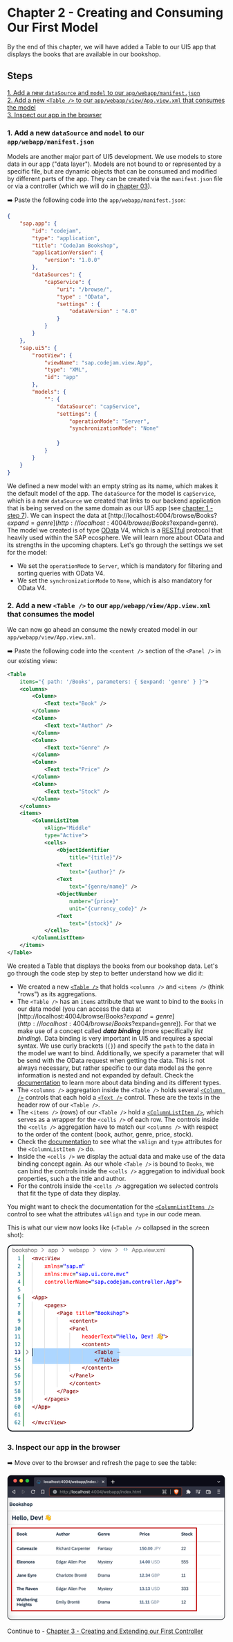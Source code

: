 # Chapter 2 - Creating and Consuming Our First Model

By the end of this chapter, we will have added a Table to our UI5 app that displays the books that are available in our bookshop.

## Steps

[1. Add a new `dataSource` and `model` to our `app/webapp/manifest.json`](#1-add-a-new-datasource-and-model-to-our-appwebappmanifestjson)<br>
[2. Add a new `<Table />` to our `app/webapp/view/App.view.xml` that consumes the model](#2-add-a-new-table--to-our-appwebappviewappviewxml-that-consumes-the-model)<br>
[3. Inspect our app in the browser](#3-inspect-our-app-in-the-browser)<br>

### 1. Add a new `dataSource` and `model` to our `app/webapp/manifest.json`

Models are another major part of UI5 development. We use models to store data in our app ("data layer"). Models are not bound to or represented by a specific file, but are dynamic objects that can be consumed and modified by different parts of the app. They can be created via the `manifest.json` file or via a controller (which we will do in [chapter 03](/chapters/chapter003#3-add-a-new-userselection-model-and-an-onselect-method-to-our-controller)).

➡️ Paste the following code into the `app/webapp/manifest.json`:

```json
{
    "sap.app": {
        "id": "codejam",
        "type": "application",
        "title": "CodeJam Bookshop",
        "applicationVersion": {
            "version": "1.0.0"
        },
        "dataSources": {
            "capService": {
                "uri": "/browse/",
                "type" : "OData",
                "settings" : {
                    "odataVersion" : "4.0"
                }
            } 
        }
    },
    "sap.ui5": {
        "rootView": {
            "viewName": "sap.codejam.view.App",
            "type": "XML",
            "id": "app"
        },
        "models": {
            "": {
				"dataSource": "capService",
				"settings": {
                    "operationMode": "Server",
					"synchronizationMode": "None"
					
				}
            }
        }
    }
}
```

We defined a new model with an empty string as its name, which makes it the default model of the app. The `dataSource` for the model is `capService`, which is a new `dataSource` we created that links to our backend application that is being served on the same domain as our UI5 app (see [chapter 1 - step 7](/chapters/chapter001#7-run-our-app)). We can inspect the data at [http://localhost:4004/browse/Books?$expand=genre](http://localhost:4004/browse/Books?$expand=genre). The model we created is of type [OData](https://www.odata.org/getting-started/) V4, which is a [RESTful](https://www.youtube.com/watch?v=bhn-Dl87SDE) protocol that heavily used within the SAP ecosphere. We will learn more about OData and its strengths in the upcoming chapters. Let's go through the settings we set for the model:
- We set the `operationMode` to `Server`, which is mandatory for filtering and sorting queries with OData V4.
- We set the `synchronizationMode` to `None`, which is also mandatory for OData V4.

### 2. Add a new `<Table />` to our `app/webapp/view/App.view.xml` that consumes the model

We can now go ahead an consume the newly created model in our `app/webapp/view/App.view.xml`.

➡️ Paste the following code into the `<content />` section of the `<Panel />` in our existing view:

```xml
<Table 
    items="{ path: '/Books', parameters: { $expand: 'genre' } }">
    <columns>
        <Column>
            <Text text="Book" />
        </Column>
        <Column>
            <Text text="Author" />
        </Column>
        <Column>
            <Text text="Genre" />
        </Column>
        <Column>
            <Text text="Price" />
        </Column>
        <Column>
            <Text text="Stock" />
        </Column>
    </columns>
    <items>
        <ColumnListItem 
            vAlign="Middle"
            type="Active">
            <cells>
                <ObjectIdentifier
                    title="{title}"/>
                <Text
                    text="{author}" />
                <Text
                    text="{genre/name}" />
                <ObjectNumber
                    number="{price}"
                    unit="{currency_code}" />
                <Text
                    text="{stock}" />
            </cells>
        </ColumnListItem>
    </items>
</Table>
```

We created a Table that displays the books from our bookshop data. Let's go through the code step by step to better understand how we did it:

- We created a new [`<Table />`](https://sapui5.hana.ondemand.com/#/api/sap.m.Table) that holds `<columns />` and `<items />` (think "rows") as its aggregations.
- The `<Table />` has an `items` attribute that we want to bind to the `Books` in our data model (you can access the data at [http://localhost:4004/browse/Books?$expand=genre](http://localhost:4004/browse/Books?$expand=genre)). For that we make use of a concept called ***data binding*** (more specifically *list binding*). Data binding is very important in UI5 and requires a special syntax. We use curly brackets (`{}`) and specify the `path` to the data in the model we want to bind. Additionally, we specify a parameter that will be send with the OData request when getting the data. This is not always necessary, but rather specific to our data model as the `genre` information is nested and not expanded by default. Check the [documentation](https://ui5.sap.com/#/topic/91f0d8ab6f4d1014b6dd926db0e91070) to learn more about data binding and its different types.
- The `<columns />` aggregation inside the `<Table />` holds several [`<Column />`](https://sapui5.hana.ondemand.com/#/api/sap.m.Column) controls that each hold a [`<Text />`](https://sapui5.hana.ondemand.com/#/api/sap.m.Text) control. These are the texts in the header row of our `<Table />`.
- The `<items />` (rows) of our `<Table />` hold a [`<ColumnListItem />`](https://sapui5.hana.ondemand.com/#/api/sap.m.ColumnListItem), which serves as a wrapper for the `<cells />` of each row. The controls inside the `<cells />` aggregation have to match our `<columns />` with respect to the order of the content (book, author, genre, price, stock).
- Check the [documentation](https://sapui5.hana.ondemand.com/#/api/sap.m.ColumnListItem%23controlProperties) to see what the `vAlign` and `type` attributes for the `<ColumnListItem />` do.
- Inside the `<cells />` we display the actual data and make use of the data binding concept again. As our whole `<Table />` is bound to `Books`, we can bind the controls inside the `<cells />` aggregation to individual book properties, such a the title and author.
- For the controls inside the `<cells />` aggregation we selected controls that fit the type of data they display.

You might want to check the documentation for the [`<ColumnListItems />`](https://sapui5.hana.ondemand.com/#/api/sap.m.ColumnListItem%23controlProperties) control to see what the attributes `vAlign` and `type` in our code mean.

This is what our view now looks like (`<Table />` collapsed in the screen shot):

![View with Table](/chapters/chapter002/chapter002-01.png)

### 3. Inspect our app in the browser

➡️ Move over to the browser and refresh the page to see the table:

![http://localhost:4004/webapp/index.html](/chapters/chapter002/chapter002-result.png)

Continue to - [Chapter 3 - Creating and Extending our First Controller](/chapters/chapter003)